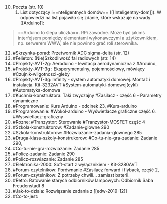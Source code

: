 
10. Poczta (str. 10)
	1. List dotyczący i==nteligentnych domów== ([[Inteligentny-dom]]).  W odpowiedzi na list pojawiło się zdanie, które wskazuje na wady [[Arduino]]: 

> ==Arduino to ślepa uliczka==. RPi zawodne. Może być jakimś interfejsem pomiędzy elementami wykonawczymi a użytkownikiem, np. serwerem WWW, ale nie powinno grać roli sterownika.

12. #Skrzynka-porad: Przetwornik ADC sigma-delta (str. 12)
14. #Felieton: (Nie)Szkodliwość fal radiowych (str. 14)
15. #Projekty-AVT-2g: Aeroduino - lewitacja aerodynamiczna z #Arduino,
19. #Projekty-AVT-3g : Eksperymentalny, pojemnościowy, mówiący #Czujnik-wilgotnosci-gleby
24. #Projekty-AVT-3g: Infinity - system automatyki domowej. Montaż i instalacja. Kit-3232AVT #System-automatyki-domowej(cykl)  #Automatyka-domowa
28. #Kuchnia-konstruktora: Taki zwyczajny #Zasilacz - część 6 - Parametry dynamiczne
33. #Programowanie: Kurs Arduino - odcinek 23, #Kurs-arduino
36. #Programowanie: #Wokol-arduino - Wyświetlacze graficzne część 6. #Wyswietlacz-graficzny
39. #Rozne: #Tranzystor: Sterowanie #Tranzystor-MOSFET część 4
41. #Szkola-konstruktorow: #Zadanie-glowne 290
42. #Szkola-konstruktorow: #Rozwiazanie-zadania-glownego 285
43. #Druga-klasa-szkoly-konstrukorow: #Co-tu-nie-gra-zadanie: Zadanie 290,
44. #Co-tu-nie-gra-rozwiazanie: Zadanie 285
45. #Policz-zadanie: Zadanie 290
46. #Policz-rozwiazanie: Zadanie 285
47. #Elektronika-2000: Soft-start z wyłącznikiem - Kit-3280AVT
48. #Forum-czytelnikow: Porównanie #Zasilacz forward i flyback, część 2, 
49. #Forum-czytelnikow: Z potrzeby chwili... zamiast baterii.
50. #Retro: Ratowanie starych odbiorników lampowych: Odbiornik Saba Freudenstadt 8
51. #Jak-to-dziala: Rozwiązanie zadania z [[edw-2019-12]]
52. #Co-to-jest: 